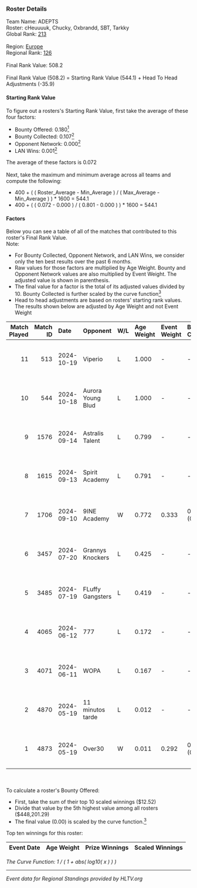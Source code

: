 ### Roster Details<br />
Team Name: ADEPTS<br />
Roster: cHeuuuuk, Chucky, Oxbrandd, SBT, Tarkky<br />
Global Rank: [213](../../standings_global_2024_11_13.md)<br />
<br />
Region: [Europe]( ../../standings_europe_2024_11_13.md)<br />
Regional Rank: [126]( ../../standings_europe_2024_11_13.md)<br />
<br />
Final Rank Value:  508.2<br />
<br />
Final Rank Value (508.2) = Starting Rank Value (544.1) + Head To Head Adjustments (-35.9)<br />

#### Starting Rank Value<br />
To figure out a rosters's Starting Rank Value, first take the average of these four factors:<br />
- Bounty Offered: 0.180[<sup>1</sup>](#table2)
- Bounty Collected: 0.107[<sup>2</sup>](#table1)
- Opponent Network: 0.000[<sup>2</sup>](#table1)
- LAN Wins: 0.001[<sup>2</sup>](#table1)

The average of these factors is 0.072<br />
<br />
Next, take the maximum and minimum average across all teams and compute the following:<br />
- 400 + ( ( Roster_Average - Min_Average ) / ( Max_Average - Min_Average ) ) * 1600 = 544.1
- 400 + ( ( 0.072 - 0.000 ) / ( 0.801 - 0.000 ) ) * 1600 = 544.1


#### Factors<br />
Below you can see a table of all of the matches that contributed to this roster's Final Rank Value.<br />
Note:<br />

- For Bounty Collected, Opponent Network, and LAN Wins, we consider only the ten best results over the past 6 months.
- Raw values for those factors are multiplied by Age Weight. Bounty and Opponent Network values are also multiplied by Event Weight. The adjusted value is shown in parenthesis.
- The final value for a factor is the total of its adjusted values divided by 10. Bounty Collected is further scaled by the curve function[<sup>3</sup>](#curveFunction)
- Head to head adjustments are based on rosters' starting rank values. The results shown below are adjusted by Age Weight and not Event Weight
<span id="table1"></span><br />


| Match Played | Match ID | Date       | Opponent          | W/L | Age Weight | Event Weight | Bounty Collected | Opponent Network | LAN Wins  | H2H Adj. | Roster                                  |
| -: | -: | :- | :- | :- | :- | :- | :- | :- | :- | -: | :- |
|           11 |      513 | 2024-10-19 | Viperio           | L   | 1.000      | -            | -                | -                | -         |   -17.55 | cHeuuuuk, Chucky, Oxbrandd, SBT, Tarkky |
|           10 |      544 | 2024-10-18 | Aurora Young Blud | L   | 1.000      | -            | -                | -                | -         |    -4.24 | cHeuuuuk, Chucky, Oxbrandd, prn, Tarkky |
|            9 |     1576 | 2024-09-14 | Astralis Talent   | L   | 0.799      | -            | -                | -                | -         |    -8.13 | cHeuuuuk, Chucky, Oxbrandd, prn, Tarkky |
|            8 |     1615 | 2024-09-13 | Spirit Academy    | L   | 0.791      | -            | -                | -                | -         |    -1.79 | cHeuuuuk, Chucky, Oxbrandd, prn, Tarkky |
|            7 |     1706 | 2024-09-10 | 9INE Academy      | W   | 0.772      | 0.333        | 0.000 (0.000)    | 0.000 (0.000)    | 0 (0.000) |     7.67 | cHeuuuuk, Chucky, Oxbrandd, prn, Tarkky |
|            6 |     3457 | 2024-07-20 | Grannys Knockers  | L   | 0.425      | -            | -                | -                | -         |    -4.33 | cHeuuuuk, Chucky, Oxbrandd, prn, Tarkky |
|            5 |     3485 | 2024-07-19 | FLuffy Gangsters  | L   | 0.419      | -            | -                | -                | -         |    -3.20 | cHeuuuuk, Chucky, Oxbrandd, prn, Tarkky |
|            4 |     4065 | 2024-06-12 | 777               | L   | 0.172      | -            | -                | -                | -         |    -2.28 | cHeuuuuk, Chucky, Oxbrandd, prn, Tarkky |
|            3 |     4071 | 2024-06-11 | WOPA              | L   | 0.167      | -            | -                | -                | -         |    -2.03 | cHeuuuuk, Chucky, Oxbrandd, prn, Tarkky |
|            2 |     4870 | 2024-05-19 | 11 minutos tarde  | L   | 0.012      | -            | -                | -                | -         |    -0.18 | cHeuuuuk, Chucky, Oxbrandd, prn, Tarkky |
|            1 |     4873 | 2024-05-19 | Over30            | W   | 0.011      | 0.292        | 0.000 (0.000)    | 0.000 (0.000)    | 1 (0.011) |     0.15 | cHeuuuuk, Chucky, Oxbrandd, prn, Tarkky |

<br />
<span id="table2"></span><br />
To calculate a roster's Bounty Offered:<br />

- First, take the sum of their top 10 scaled winnings ($12.52)
- Divide that value by the 5th highest value among all rosters ($448,201.29)
- The final value (0.00) is scaled by the curve function.[<sup>3</sup>](#curveFunction)

Top ten winnings for this roster:<br />

| Event Date | Age Weight | Prize Winnings | Scaled Winnings |
| :- | -: | :- | :- |


<span id="curveFunction"></span>_The Curve Function: 1 / ( 1 + abs( log10( x ) ) )_<br />

---
_Event data for Regional Standings provided by HLTV.org_<br />
